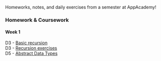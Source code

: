 Homeworks, notes, and daily exercises from a semester at AppAcademy!

### Homework & Coursework

#### Week 1  
D3 - [Basic recursion](https://github.com/agarun/homeworks/blob/master/homeworks/W1D3/recursion.rb)  
D3 - [Recursion exercises](https://github.com/agarun/homeworks/blob/master/classwork/W1D3/recursion-exercises.rb)  
D5 - [Abstract Data Types](https://github.com/agarun/homeworks/blob/master/homeworks/W1D5/abstract_data_types.rb)  

